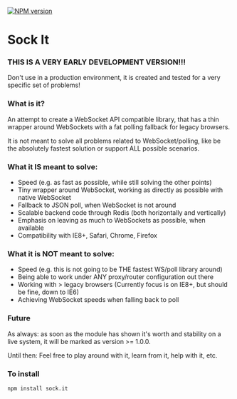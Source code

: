 [![NPM version](https://badge.fury.io/js/sock.it.png)](http://badge.fury.io/js/sock.it)

# Sock It

### THIS IS A VERY EARLY DEVELOPMENT VERSION!!!
Don't use in a production environment, it is created and tested for a very specific set of problems!

### What is it?
An attempt to create a WebSocket API compatible library, that has a thin wrapper
around WebSockets with a fat polling fallback for legacy browsers.

It is not meant to solve all problems related to WebSocket/polling, like be the
absolutely fastest solution or support ALL possible scenarios.

### What it IS meant to solve:
* Speed (e.g. as fast as possible, while still solving the other points)
* Tiny wrapper around WebSocket, working as directly as possible with native WebSocket
* Fallback to JSON poll, when WebSocket is not around
* Scalable backend code through Redis (both horizontally and vertically)
* Emphasis on leaving as much to WebSockets as possible, when available
* Compatibility with IE8+, Safari, Chrome, Firefox

### What it is NOT meant to solve:
* Speed (e.g. this is not going to be THE fastest WS/poll library around)
* Being able to work under ANY proxy/router configuration out there
* Working with > legacy browsers (Currently focus is on IE8+, but should be fine, down to IE6)
* Achieving WebSocket speeds when falling back to poll

### Future

As always: as soon as the module has shown it's worth and stability on a live system, it will be marked as version >= 1.0.0.

Until then: Feel free to play around with it, learn from it, help with it, etc.

### To install

	npm install sock.it
